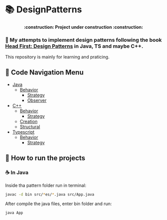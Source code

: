 #  :books: DesignPatterns

<h4 align="center"> 
    :construction:  Project under construction  :construction:
</h4>

### :dart: My attempts to implement design patterns following the book [Head First: Design Patterns](https://www.oreilly.com/library/view/head-first-design/0596007124/) in Java, TS and maybe C++.
This repository is mainly for learning and praticing.

## :bookmark: Code Navigation Menu
- [Java](https://github.com/mateusribeiroo/design-patterns/tree/master/java)
    - [Behavior](https://github.com/mateusribeiroo/design-patterns/tree/master/java/behavior)
        - [Strategy](https://github.com/mateusribeiroo/design-patterns/tree/master/java/behavior/strategy)
        - [Observer](https://github.com/mateusribeiroo/design-patterns/tree/master/java/behavior/observer)
- [C++](https://github.com/mateusribeiroo/design-patterns/tree/master/c%2B%2B)
    - [Behavior](https://github.com/mateusribeiroo/design-patterns/tree/master/c%2B%2B/behavior)
        - [Strategy](https://github.com/mateusribeiroo/design-patterns/tree/master/c%2B%2B/behavior/strategy)
    - [Creation](https://github.com/mateusribeiroo/design-patterns/tree/master/c%2B%2B/creation)
    - [Structural](https://github.com/mateusribeiroo/design-patterns/tree/master/c%2B%2B/structural)
- [Typescript](https://github.com/mateusribeiroo/design-patterns/tree/master/ts)
    - [Behavior](https://github.com/mateusribeiroo/design-patterns/tree/master/ts/behavior)
        - [Strategy](https://github.com/mateusribeiroo/design-patterns/tree/master/ts/behavior/strategy)

## :wrench: How to run the projects
### :coffee: In Java
Inside tha pattern folder run in terminal:
```sh
javac -d bin src/*es/*.java src/App.java
```

After compile the java files, enter bin folder and run:
```sh
java App
```
